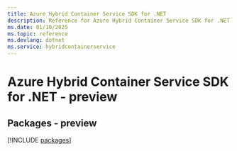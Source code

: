 ```yaml
---
title: Azure Hybrid Container Service SDK for .NET
description: Reference for Azure Hybrid Container Service SDK for .NET
ms.date: 01/10/2025
ms.topic: reference
ms.devlang: dotnet
ms.service: hybridcontainerservice
---
```

# Azure Hybrid Container Service SDK for .NET - preview
## Packages - preview
[!INCLUDE [packages](hybrid-container-service-index.md)]